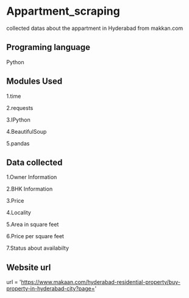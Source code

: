 # Appartment_scraping

collected datas about the appartment in Hyderabad from makkan.com

## Programing language

Python

## Modules Used

1.time

2.requests

3.IPython

4.BeautifulSoup

5.pandas 

## Data collected	

1.Owner Information

2.BHK Information

3.Price

4.Locality 

5.Area in square feet

6.Price per square feet

7.Status about availabilty

## Website url

url = 'https://www.makaan.com/hyderabad-residential-property/buy-property-in-hyderabad-city?page='
